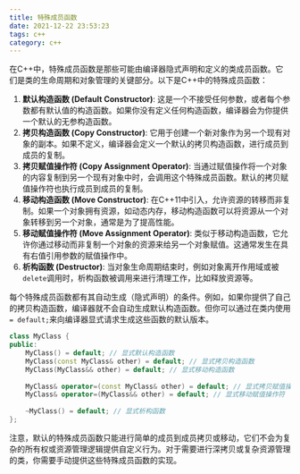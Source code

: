 ```yaml
---
title: 特殊成员函数
date: 2021-12-22 23:53:23
tags: c++
category: c++
---
```


在C++中，特殊成员函数是那些可能由编译器隐式声明和定义的类成员函数。它们是类的生命周期和对象管理的关键部分。以下是C++中的特殊成员函数：

1. **默认构造函数 (Default Constructor)**: 这是一个不接受任何参数，或者每个参数都有默认值的构造函数。如果你没有定义任何构造函数，编译器会为你提供一个默认的无参构造函数。
2. **拷贝构造函数 (Copy Constructor)**: 它用于创建一个新对象作为另一个现有对象的副本。如果不定义，编译器会定义一个默认的拷贝构造函数，进行成员到成员的复制。
3. **拷贝赋值操作符 (Copy Assignment Operator)**: 当通过赋值操作将一个对象的内容复制到另一个现有对象中时，会调用这个特殊成员函数。默认的拷贝赋值操作符也执行成员到成员的复制。
4. **移动构造函数 (Move Constructor)**: 在C++11中引入，允许资源的转移而非复制。如果一个对象拥有资源，如动态内存，移动构造函数可以将资源从一个对象转移到另一个对象，通常是为了提高性能。
5. **移动赋值操作符 (Move Assignment Operator)**: 类似于移动构造函数，它允许你通过移动而非复制一个对象的资源来给另一个对象赋值。这通常发生在具有右值引用参数的赋值操作中。
6. **析构函数 (Destructor)**: 当对象生命周期结束时，例如对象离开作用域或被`delete`调用时，析构函数被调用来进行清理工作，比如释放资源等。

<!--more-->

每个特殊成员函数都有其自动生成（隐式声明）的条件。例如，如果你提供了自己的拷贝构造函数，编译器就不会自动生成默认构造函数。但你可以通过在类内使用`= default;`来向编译器显式请求生成这些函数的默认版本。

```c++
class MyClass {
public:
    MyClass() = default; // 显式默认构造函数
    MyClass(const MyClass& other) = default; // 显式拷贝构造函数
    MyClass(MyClass&& other) = default; // 显式移动构造函数
  
    MyClass& operator=(const MyClass& other) = default; // 显式拷贝赋值操作符
    MyClass& operator=(MyClass&& other) = default; // 显式移动赋值操作符
  
    ~MyClass() = default; // 显式析构函数
};
```

注意，默认的特殊成员函数只能进行简单的成员到成员拷贝或移动，它们不会为复杂的所有权或资源管理逻辑提供自定义行为。对于需要进行深拷贝或复杂资源管理的类，你需要手动提供这些特殊成员函数的实现。
